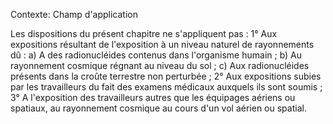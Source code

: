 Contexte: Champ d'application

Les dispositions du présent chapitre ne s'appliquent pas : 1° Aux expositions résultant de l'exposition à un niveau naturel de rayonnements dû : a) A des radionucléides contenus dans l'organisme humain ; b) Au rayonnement cosmique régnant au niveau du sol ; c) Aux radionucléides présents dans la croûte terrestre non perturbée ; 2° Aux expositions subies par les travailleurs du fait des examens médicaux auxquels ils sont soumis ; 3° A l'exposition des travailleurs autres que les équipages aériens ou spatiaux, au rayonnement cosmique au cours d'un vol aérien ou spatial.